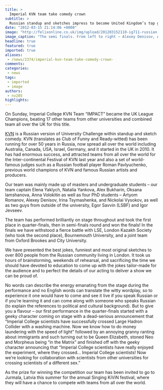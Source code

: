 ```yaml
---
title: >
  Imperial KVN team take comedy crown
subtitle: >
  Russian standup and sketches impress to become United Kingdom’s top group
date: "2012-03-15 21:14:06 +0000"
image: "http://felixonline.co.uk/img/upload/201203152110-ig711-russian.jpg"
image_caption: "The semi finals. From left to right – Alexey Denisov, Alexander Bukharin, Oksana Iamshanova, Egor Sa"
headline: true
featured: true
imported: true
aliases:
 - /news/2374/imperial-kvn-team-take-comedy-crown-
comments:
categories:
 - news
tags:
 - imported
 - image
authors:
 - nv205
highlights:
---
```


On Sunday, Imperial College KVN Team “IMPACT” became the UK League Champions, beating 17 other teams from other universities and combined team all over the UK for this title.

[KVN](http://en.wikipedia.org/wiki/KVN) is a Russian version of University Challenge within standup and sketch comedy. KVN (translates as Club of Funny and Ready-witted) has been running for over 50 years in Russia, now spread all over the world including Australia, Canada, USA, Israel, Germany, and it started in the UK in 2010. It has had enormous success, and attracted teams from all over the world for the Inter-continental Festival of KVN last year and also a set of world-famous judges such as a Russian football player Roman Pavlyuchenko, previous world champions of KVN and famous Russian artists and producers.

Our team was mainly made up of masters and undergraduate students – our team captain Elena Yaklych, Natalia Yankova, Alex Bukharin, Oksana Iamshanova, Anna Volokitin as well as four PhD students – Artyom Romanov, Alexey Denisov, Irina Tsymashenka, and Nickolai Vysokov, as well as two guys from outside of the university, Egor Savvin (LSBF) and Igor Jevseev.

The team has performed brilliantly on stage throughout and took the first place in quarter-finals, then in semi-finals round and won the finals! In the finals we have withstood a fierce battle with LSE, London Kazakh Society (who took the second place), Bournemouth University, and a joint team from Oxford Brookes and City University.

We have presented the best jokes, funniest and most original sketches to over 800 people from the Russian community living in London. It took us hours of brainstorming, weekends of rehearsal, and sacrificing the time we should have devoted to education to come up with the jokes tailor-made for the audience and to perfect the details of our acting to deliver a show we can be proud of.

No words can describe the energy emanating from the stage during the performance and no English words can translate the witty wordplay, so to experience it one would have to come and see it live if you speak Russian or if you’re learning it and can come along with someone who speaks Russian (to explain the references to political and cultural background). But to give you a flavour – our first performance in the quarter-finals started with a geeky character coming on stage with a dead-serious announcement that “Imperial College scientists have successfully crossed Large Hadron Collider with a washing machine. Now we know how to do money laundering with the speed of light” followed by an annoying granny ranting about immigrants and such turning out to be Queen Elizabeth, stoned Neo and Morpheus being “in the Matrix” and finished off with the geeky character announcing that “Imperial College scientists have really enjoyed the experiment, where they crossed… Imperial College scientists! Now we’re looking for collaboration with scientists from other universities for crossing scientists of a different sex.”

As the prize for winning the competition our team has been invited to go to Jurmala, Latvia this summer for the annual Singing KiViN festival, where they will have a chance to compete with teams from all over the world.
